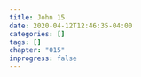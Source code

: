 ```yaml
---
title: John 15
date: 2020-04-12T12:46:35-04:00
categories: []
tags: []
chapter: "015"
inprogress: false
---
```


